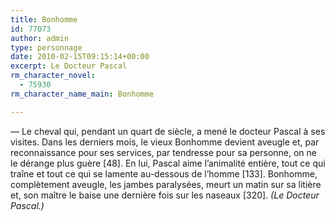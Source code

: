 ```yaml
---
title: Bonhomme
id: 77073
author: admin
type: personnage
date: 2010-02-15T09:15:14+00:00
excerpt: Le Docteur Pascal
rm_character_novel:
  - 75930
rm_character_name_main: Bonhomme

---
```

— Le cheval qui, pendant un quart de siècle, a mené le docteur Pascal à ses visites. Dans les derniers mois, le vieux Bonhomme devient aveugle et, par reconnaissance pour ses services, par tendresse pour sa personne, on ne le dérange plus guère [48]. En lui, Pascal aime l&rsquo;animalité entière, tout ce qui traîne et tout ce qui se lamente au-dessous de l&rsquo;homme [133]. Bonhomme, complètement aveugle, les jambes paralysées, meurt un matin sur sa litière et, son maître le baise une dernière fois sur les naseaux [320]. _(Le Docteur Pascal.)_